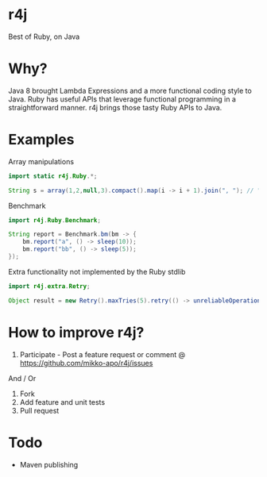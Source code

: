 # r4j

Best of Ruby, on Java

# Why?

Java 8 brought Lambda Expressions and a more functional coding style to Java.
Ruby has useful APIs that leverage functional programming in a straightforward manner.
r4j brings those tasty Ruby APIs to Java.   

# Examples

Array manipulations
```java
import static r4j.Ruby.*;

String s = array(1,2,null,3).compact().map(i -> i + 1).join(", "); // "2, 3, 4"

```

Benchmark
```java
import r4j.Ruby.Benchmark;

String report = Benchmark.bm(bm -> {
    bm.report("a", () -> sleep(10));
    bm.report("bb", () -> sleep(5));
});

```

Extra functionality not implemented by the Ruby stdlib
```java
import r4j.extra.Retry;

Object result = new Retry().maxTries(5).retry(() -> unreliableOperation())

```


# How to improve r4j?

1. Participate - Post a feature request or comment @ https://github.com/mikko-apo/r4j/issues

And / Or

1. Fork
2. Add feature and unit tests
3. Pull request
 
# Todo

* Maven publishing
